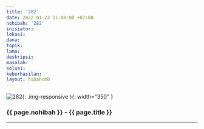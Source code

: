 ```yaml
---
title: '282'
date: 2822-01-23 11:08:00 +07:00
nohibah: '282'
inisiator:
lokasi:
dana:
topik:
lama:
deskripsi:
masalah:
solusi:
keberhasilan:
layout: hibahcmb
---
```


![282](/static/img/hibahcmb/282.png){: .img-responsive }{: width="350" }

### {{ page.nohibah }} - {{ page.title }}

---
